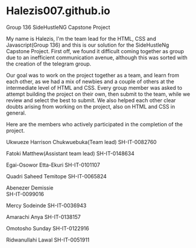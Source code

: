 # Halezis007.github.io
Group 136 SideHustleNG Capstone Project 

My name is Halezis, I'm the team lead for the HTML, CSS and Javascript(Group 136) and this is our solution for the SideHustleNg Capstone Project. 
First off, we found it difficult coming together as group due to an inefficient communication avenue, although this was sorted with the creation of the telegram group. 

Our goal was to work on the project together as a team, and learn from each other, as we had a mix of newbies and a couple of others at the intermediate level of HTML and CSS. 
Every group member was asked to attempt building the project on their own, then submit to the team, while we review and select the best to submit. We also helped each other clear doubts arising from working on the project, also on HTML and CSS in general.

Here are the members who actively participated in the completion of the project. 

Ukwueze Harrison Chukwuebuka(Team lead)
SH-IT-0082760

Fatoki Matthew(Assistant team lead)
SH-IT-0148634

Egai-Osowor Etta-Ekuri
SH-IT-0101107

Quadri Saheed Temitope
SH-IT-0065824
 
Abenezer Demissie                   
SH-IT-0099016

Mercy Sodeinde
SH-IT-0036943

Amarachi Anya
SH-IT-0138157

Omotosho Sunday
SH-IT-0122916

Ridwanullahi Lawal
SH-IT-0051911
